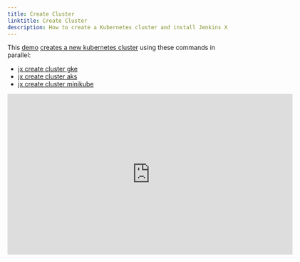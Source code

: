 ```yaml
---
title: Create Cluster
linktitle: Create Cluster
description: How to create a Kubernetes cluster and install Jenkins X
---
```


This [demo](https://www.youtube.com/watch?v=ELA4tytdFeA) [creates a new kubernetes cluster](/getting-started/create-cluster) using these commands in parallel:

* [jx create cluster gke](/commands/jx_create_cluster_gke)
* [jx create cluster aks](/commands/jx_create_cluster_aks)
* [jx create cluster minikube](/commands/jx_create_cluster_minikube)


<iframe width="640" height="360" src="https://www.youtube.com/embed/ELA4tytdFeA" frameborder="0" allow="autoplay; encrypted-media" allowfullscreen></iframe>